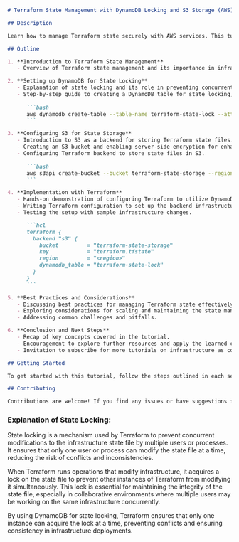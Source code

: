 ```markdown
# Terraform State Management with DynamoDB Locking and S3 Storage (AWS) - Tutorial

## Description

Learn how to manage Terraform state securely with AWS services. This tutorial guides you through setting up DynamoDB for state locking and S3 for state storage, ensuring consistency and preventing conflicts in your infrastructure deployments. Follow along as we configure Terraform to use DynamoDB and S3 as backends, adhering to AWS Free Tier limits for cost-effective solutions. By the end, you'll have a solid understanding of best practices for managing Terraform state in collaborative environments.

## Outline

1. **Introduction to Terraform State Management**
   - Overview of Terraform state management and its importance in infrastructure as code (IaC) workflows.

2. **Setting up DynamoDB for State Locking**
   - Explanation of state locking and its role in preventing concurrent modifications.
   - Step-by-step guide to creating a DynamoDB table for state locking, optimized for AWS Free Tier usage.
   
      ```bash
      aws dynamodb create-table --table-name terraform-state-lock --attribute-definitions AttributeName=LockID,AttributeType=S --key-schema AttributeName=LockID,KeyType=HASH --billing-mode PAY_PER_REQUEST
      ```

3. **Configuring S3 for State Storage**
   - Introduction to S3 as a backend for storing Terraform state files.
   - Creating an S3 bucket and enabling server-side encryption for enhanced security.
   - Configuring Terraform backend to store state files in S3.
   
      ```bash
      aws s3api create-bucket --bucket terraform-state-storage --region <region> --create-bucket-configuration LocationConstraint=<region>
      ```

4. **Implementation with Terraform**
   - Hands-on demonstration of configuring Terraform to utilize DynamoDB for state locking and S3 for state storage.
   - Writing Terraform configuration to set up the backend infrastructure.
   - Testing the setup with sample infrastructure changes.

      ```hcl
      terraform {
        backend "s3" {
          bucket         = "terraform-state-storage"
          key            = "terraform.tfstate"
          region         = "<region>"
          dynamodb_table = "terraform-state-lock"
        }
      }
      ```

5. **Best Practices and Considerations**
   - Discussing best practices for managing Terraform state effectively in collaborative environments.
   - Exploring considerations for scaling and maintaining the state management setup.
   - Addressing common challenges and pitfalls.

6. **Conclusion and Next Steps**
   - Recap of key concepts covered in the tutorial.
   - Encouragement to explore further resources and apply the learned concepts in real-world projects.
   - Invitation to subscribe for more tutorials on infrastructure as code and AWS best practices.

## Getting Started

To get started with this tutorial, follow the steps outlined in each section of the tutorial. Make sure you have access to an AWS account and the necessary permissions to create resources.

## Contributing

Contributions are welcome! If you find any issues or have suggestions for improvements, feel free to open an issue or create a pull request.
```

### Explanation of State Locking:

State locking is a mechanism used by Terraform to prevent concurrent modifications to the infrastructure state file by multiple users or processes. It ensures that only one user or process can modify the state file at a time, reducing the risk of conflicts and inconsistencies.

When Terraform runs operations that modify infrastructure, it acquires a lock on the state file to prevent other instances of Terraform from modifying it simultaneously. This lock is essential for maintaining the integrity of the state file, especially in collaborative environments where multiple users may be working on the same infrastructure concurrently.

By using DynamoDB for state locking, Terraform ensures that only one instance can acquire the lock at a time, preventing conflicts and ensuring consistency in infrastructure deployments.